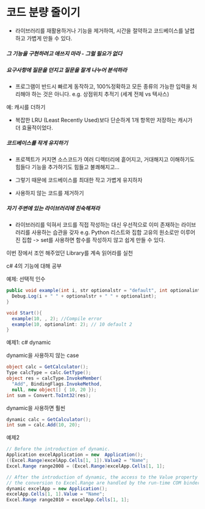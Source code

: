 # 코드 분량 줄이기

  - 라이브러리를 재활용하거나 기능을 제거하여, 시간을 절약하고 코드베이스를 날렵하고 가볍게 만들 수 있다.

##### 그 기능을 구현하려고 애쓰지 마라 - 그럴 필요가 없다

##### 요구사항에 질문을 던지고 질문을 잘게 나누어 분석하라
  - 프로그램이 반드시 빠르게 동작하고, 100%정확하고 모든 종류의 가능한 입력을 처리해야 하는 것은 아니다.
  e.g. 상점위치 추적기 (세계 전체 vs 텍사스)

예: 캐시를 더하기 

  - 복잡한 LRU (Least Recently Used)보다 단순하게 1개 항목만 저장하는 캐시가 더 효율적이었다.
  
##### 코드베이스를 작게 유지하기

  - 프로젝트가 커지면 소스코드가 여러 디렉터리에 흩어지고, 거대해지고 이해하기도 힘들다 기능을 추가하기도 힘들고 불쾌해지고...
  - 그렇기 때문에 코드베이스를 최대한 작고 가볍게 유지하자
  
  - 사용하지 않는 코드를 제거하기
  
##### 자기 주변에 있는 라이브러리에 친숙해져라

  - 라이브러리를 익혀서 코드를 직접 작성하는 대신 우선적으로 이미 존재하는 라이브러리를 사용하는 습관을 갖자
  e.g. Python 리스트와 집합
  고유의 원소로만 이루어진 집합 -> set를 사용하면 함수를 작성하지 않고 쉽게 만들 수 있다.
  
이번 장에서 조언 해주었던 Library를 계속 읽어라를 실천

c# 4의 기능에 대해 공부

예제: 선택적 인수
```cs
public void example(int i, str optionalstr = "default", int optionalint = 10){
  Debug.Log(i + " " + optionalstr + " " + optionalint);
}

void Start(){
  example(10, , 2); //Compile error
  example(10, optionalint: 2); // 10 default 2
}
```

예제1: c# dynamic

dynamic을 사용하지 않는 case
```cs
object calc = GetCalculator();
Type calcType = calc.GetType();
object res = calcType.InvokeMember(
  "Add", BindingFlags.InvokeMethod, 
  null, new object[] { 10, 20 });
int sum = Convert.ToInt32(res);
```

dynamic을 사용하면 훨씬 
```cs
dynamic calc = GetCalculator();
int sum = calc.Add(10, 20);
```

예제2
```cs
// Before the introduction of dynamic.
Application excelApplication = new  Application();
((Excel.Range)excelApp.Cells[1, 1]).Value2 = "Name";
Excel.Range range2008 = (Excel.Range)excelApp.Cells[1, 1];
```

```cs
// After the introduction of dynamic, the access to the Value property and 
// the conversion to Excel.Range are handled by the run-time COM binder.
dynamic excelApp = new Application();
excelApp.Cells[1, 1].Value = "Name";
Excel.Range range2010 = excelApp.Cells[1, 1];
```
